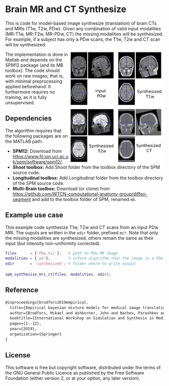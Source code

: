 # Brain MR and CT Synthesize
This is code for model-based image synthesize (translation) of brain CTs and MRIs (T1w, T2w, PDw). Given any combination of valid input modalities (MR-T1w, MR-T2w, MR-PDw, CT) the missing modalities will be synthesized. For example, if a subject has only a PDw scans, the T1w, T2w and CT scan will be synthesized:

<img style="float: right;" src="https://github.com/brudfors/synthesize-brain-mri-ct/blob/main/example.png" width="60%" height="60%">

The implementation is done in Matlab and depends on the SPM12 package (and its MB toolbox). The code should work on raw images; that is, with minimal preprocessing applied beforehand. It furthermore requires no training, as it is fully unsupervised.

## Dependencies

The algorithm requires that the following packages are on the MATLAB path:
* **SPM12:** Download from https://www.fil.ion.ucl.ac.uk/spm/software/spm12/.
* **Shoot toolbox:** Add Shoot folder from the toolbox directory of the SPM source code.
* **Longitudinal toolbox:** Add Longitudinal folder from the toolbox directory of the SPM source code.
* **Multi-Brain toolbox:** Download (or clone) from https://github.com/WTCN-computational-anatomy-group/diffeo-segment and add to the toolbox folder of SPM, renamed `mb`.

## Example use case

This example code synthesize T1w, T2w and CT scans from an input PDw MRI. The ouputs are written in the `odir` folder, prefixed `mi*`. Note that only the missing modalities are synthesized, others remain the same as their input (but intensity non-uniformity corrected).

``` matlab
files      = {'PDw.nii'};   % path to PDw MR image
modalities = {'pd'};        % inform algorithm that the image is a PDw
odir       = 'synthesized'; % folder where to write output

spm_synthesize_mri_ct(files, modalities, odir);
```

## Reference

``` latex
@inproceedings{brudfors2019empirical,
  title={Empirical bayesian mixture models for medical image translation},
  author={Brudfors, Mikael and Ashburner, John and Nachev, Parashkev and Balbastre, Ya{\"e}l},
  booktitle={International Workshop on Simulation and Synthesis in Medical Imaging},
  pages={1--12},
  year={2019},
  organization={Springer}
}
```

## License

This software is free but copyright software, distributed under the terms of the GNU General Public Licence as published by the Free Software Foundation (either version 2, or at your option, any later version).
